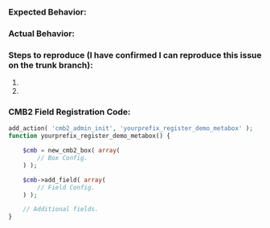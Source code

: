 <!--
Before posting a new issue:
- Please post general support and questions at https://www.wordpress.org/support/plugin/cmb2/. We will move to GitHub once a confirmed bug.
- Please check if your issue is addressed in the CMB2 Wiki Troubleshooting page: https://github.com/CMB2/CMB2/wiki/Troubleshooting
- Please review the contributing guidelines: https://github.com/CMB2/CMB2/blob/trunk/CONTRIBUTING.md.
-->

### Expected Behavior:

### Actual Behavior:

### Steps to reproduce (I have confirmed I can reproduce this issue on the trunk branch):

1.
2.

### CMB2 Field Registration Code:

```php
add_action( 'cmb2_admin_init', 'yourprefix_register_demo_metabox' );
function yourprefix_register_demo_metabox() {

	$cmb = new_cmb2_box( array(
		// Box Config.
	) );

	$cmb->add_field( array(
		// Field Config.
	) );

	// Additional fields.
}
```
